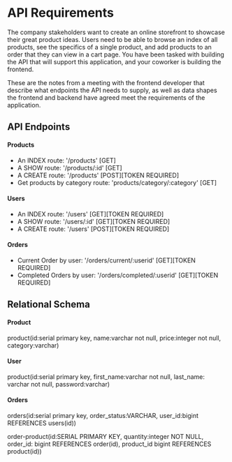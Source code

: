 # API Requirements
The company stakeholders want to create an online storefront to showcase their great product ideas. Users need to be able to browse an index of all products, see the specifics of a single product, and add products to an order that they can view in a cart page. You have been tasked with building the API that will support this application, and your coworker is building the frontend.

These are the notes from a meeting with the frontend developer that describe what endpoints the API needs to supply, as well as data shapes the frontend and backend have agreed meet the requirements of the application. 

## API Endpoints
#### Products
- An INDEX route: '/products' [GET]
- A SHOW route: '/products/:id' [GET]
- A CREATE route: '/products' [POST][TOKEN REQUIRED]
- Get products by category route: 'products/category/:category' [GET]

#### Users
- An INDEX route: '/users' [GET][TOKEN REQUIRED]
- A SHOW route: '/users/:id' [GET][TOKEN REQUIRED]
- A CREATE route: '/users' [POST][TOKEN REQUIRED]


#### Orders
- Current Order by user: '/orders/current/:userid' [GET][TOKEN REQUIRED]
- Completed Orders by user: '/orders/completed/:userid' [GET][TOKEN REQUIRED]

## Relational Schema
#### Product
product(id:serial primary key, name:varchar not null, price:integer not null, category:varchar)


#### User
product(id:serial primary key, first_name:varchar not null, last_name: varchar not null, password:varchar)

#### Orders
orders(id:serial primary key, order_status:VARCHAR, user_id:bigint REFERENCES users(id))

order-product(id:SERIAL PRIMARY KEY, quantity:integer NOT NULL, order_id: bigint REFERENCES order(id), product_id bigint REFERENCES product(id))

